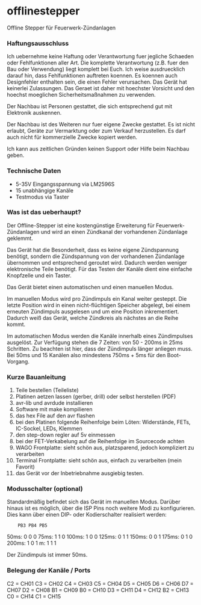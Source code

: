 # offlinestepper

Offline Stepper für Feuerwerk-Zündanlagen

### Haftungsausschluss ###

Ich uebernehme keine Haftung oder Verantwortung fuer jegliche Schaeden oder
Fehlfunktionen aller Art. Die komplette Verantwortung (z.B. fuer den Bau oder
Verwendung) liegt komplett bei Euch. Ich weise ausdruecklich darauf hin, dass
Fehlfunktionen auftreten koennen. Es koennen auch Designfehler enthalten sein,
die einen Fehler verursachen. Das Gerät hat keinerlei Zulassungen. Das Geraet 
ist daher mit hoechster Vorsicht und den hoechst moeglichen Sicherheitsmaßnahmen 
zu verwenden.

Der Nachbau ist Personen gestattet, die sich entsprechend gut mit Elektronik
auskennen.

Der Nachbau ist des Weiteren nur fuer eigene Zwecke gestattet. Es ist nicht
erlaubt, Geräte zur Vermarktung oder zum Verkauf herzustellen. Es darf auch
nicht für kommerzielle Zwecke kopiert werden.

Ich kann aus zeitlichen Gründen keinen Support oder Hilfe beim Nachbau geben.

### Technische Daten ###

- 5-35V Eingangsspannung via LM2596S
- 15 unabhängige Kanäle
- Testmodus via Taster

### Was ist das ueberhaupt? ###

Der Offline-Stepper ist eine kostengünstige Erweiterung für Feuerwerk-Zündanlagen
und wird an einen Zündkanal der vorhandenen Zündanlage geklemmt.

Das Gerät hat die Besonderheit, dass es keine eigene Zündspannung benötigt, sondern
die Zündspannung von der vorhandenen Zündanlage übernommen und entsprechend geroutet
wird. Dadurch werden weniger elektronische Teile benötigt. Für das Testen der Kanäle
dient eine einfache Knopfzelle und ein Taster.

Das Gerät bietet einen automatischen und einen manuellen Modus.

Im manuellen Modus wird pro Zündimpuls ein Kanal weiter gesteppt. Die letzte Position
wird in einen nicht-flüchtigen Speicher abgelegt, bei einem erneuten Zündimpuls
ausgelesen und um eine Position inkrementiert. Dadurch weiß das Gerät, welche
Zündkreis als nächstes an die Reihe kommt.

Im automatischen Modus werden die Kanäle innerhalb eines Zündimpulses ausgelöst. Zur
Verfügung stehen die 7 Zeiten: von 50 - 200ms in 25ms Schritten. Zu beachten ist hier,
dass der Zündimpuls länger anliegen muss. Bei 50ms und 15 Kanälen also mindestens
750ms + 5ms für den Boot-Vorgang.

### Kurze Bauanleitung ###

01. Teile bestellen (Teileliste)
02. Platinen aetzen lassen (gerber, drill) oder selbst herstellen (PDF)
03. avr-lib und avrdude installieren
04. Software mit make kompilieren
05. das hex File auf den avr flashen
06. bei den Platinen folgende Reihenfolge beim Löten: Widerstände, FETs, IC-Sockel, LEDs, Klemmen
07. den step-down regler auf 5v einmessen
08. bei der FET-Verkabelung auf die Reihenfolge im Sourcecode achten
09. WAGO Frontplatte: sieht schön aus, platzsparend, jedoch kompliziert zu verarbeiten
10. Terminal Frontplatte: sieht schön aus, einfach zu verarbeiten (mein Favorit)
11. das Gerät vor der Inbetriebnahme ausgiebig testen.

### Modusschalter (optional) ###

Standardmäßig befindet sich das Gerät im manuellen Modus. Darüber hinaus ist es möglich, über
die ISP Pins noch weitere Modi zu konfigurieren. Dies kann über einen DIP- oder Kodierschalter
realisiert werden:

        PB3 PB4 PB5
50ms:   0   0   0
75ms:   1   1   0
100ms:  1   0   0
125ms:  0   1   1
150ms:  0   0   1
175ms:  0   1   0
200ms:  1   0   1
m:      1   1   1

Der Zündimpuls ist immer 50ms.

### Belegung der Kanäle / Ports ###

C2 = CH01
C3 = CH02
C4 = CH03
C5 = CH04
D5 = CH05
D6 = CH06
D7 = CH07
D2 = CH08
B1 = CH09
B0 = CH10
D3 = CH11
D4 = CH12
B2 = CH13
C0 = CH14
C1 = CH15
